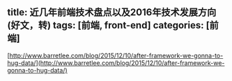 title: 近几年前端技术盘点以及2016年技术发展方向(好文，转)
tags: [前端, front-end]
categories: [前端]
---

[http://www.barretlee.com/blog/2015/12/10/after-framework-we-gonna-to-hug-data/](http://www.barretlee.com/blog/2015/12/10/after-framework-we-gonna-to-hug-data/)
